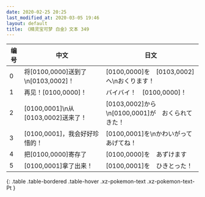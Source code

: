 ```yaml
---
date: 2020-02-25 20:25
last_modified_at: 2020-03-05 19:46
layout: default
title: 《精灵宝可梦 白金》文本 349
---
```

| 编号 | 中文 | 日文 |
| ---- | ---- | ---- |
| 0 | 将[0100,0000]送到了\n[0103,0002]！ | [0100,0000]を　[0103,0002]へ\nおくります！ |
| 1 | 再见！[0100,0000]！ | バイバイ！　[0100,0000]！ |
| 2 | [0100,0001]\n从[0103,0002]送来了！ | [0103,0002]から\n[0100,0001]が　おくられてきた！ |
| 3 | [0100,0001]，我会好好珍惜的！ | [0100,0001]を\nかわいがって　あげてね！ |
| 4 | 把[0100,0000]寄存了 | [0100,0000]を　あずけます |
| 5 | [0100,0001]拿了出来！ | [0100,0001]を　ひきとった！ |
{: .table .table-bordered .table-hover .xz-pokemon-text .xz-pokemon-text-Pt }
